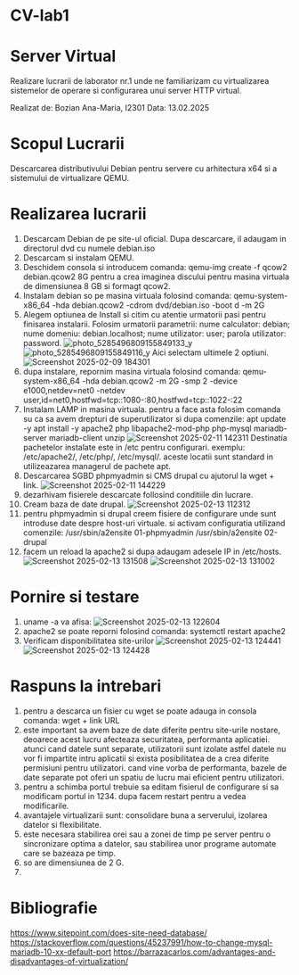 # CV-lab1
# Server Virtual
Realizare lucrarii de laborator nr.1 unde ne familiarizam cu virtualizarea sistemelor de operare si configurarea unui server HTTP virtual.

Realizat de: Bozian Ana-Maria, I2301 
Data: 13.02.2025

# Scopul Lucrarii
Descarcarea distributivului Debian pentru servere cu arhitectura x64 si a sistemului de virtualizare QEMU.

# Realizarea lucrarii
1. Descarcam Debian de pe site-ul oficial. Dupa descarcare, il adaugam in directorul dvd cu numele debian.iso
2. Descarcam si instalam QEMU.
3. Deschidem consola si introducem comanda: qemu-img create -f qcow2 debian.qcow2 8G pentru a crea imaginea discului pentru masina virtuala de dimensiunea 8 GB si formagt qcow2.
4. Instalam debian so pe masina virtuala folosind comanda: qemu-system-x86_64 -hda debian.qcow2 -cdrom dvd/debian.iso -boot d -m 2G
5. Alegem optiunea de Install si citim cu atentie urmatorii pasi pentru finisarea instalarii. Folosim urmatorii parametrii:
nume calculator: debian;
nume domeniu: debian.localhost;
nume utilizator: user;
parola utilizator: password.
![photo_5285496809155849133_y](https://github.com/user-attachments/assets/eb885f58-3569-4e43-b059-338e2b9eecb4)
![photo_5285496809155849116_y](https://github.com/user-attachments/assets/a8ade105-5077-4db9-8698-a60ce9db0779)
Aici selectam ultimele 2 optiuni.
![Screenshot 2025-02-09 184301](https://github.com/user-attachments/assets/f08629d7-780f-49aa-9dd7-e66cdddcbb3a)
7. dupa instalare, repornim masina virtuala folosind comanda:
qemu-system-x86_64 -hda debian.qcow2 -m 2G -smp 2 -device e1000,netdev=net0 -netdev user,id=net0,hostfwd=tcp::1080-:80,hostfwd=tcp::1022-:22
8. Instalam LAMP in masina virtuala. pentru a face asta folosim comanda su ca sa avem drepturi de superutilizator si dupa comenzile:
apt update -y
apt install -y apache2 php libapache2-mod-php php-mysql mariadb-server mariadb-client unzip
![Screenshot 2025-02-11 142311](https://github.com/user-attachments/assets/55f2c9d7-c635-4cbd-afbd-b54012f9a2b7)
Destinatia pachetelor instalate este in /etc pentru configurari. exemplu: /etc/apache2/, /etc/php/, /etc/mysql/. aceste locatii sunt standard in utilizeazarea managerul de pachete apt.
9. Descarcarea SGBD phpmyadmin si CMS drupal cu ajutorul la wget + link.
![Screenshot 2025-02-11 144229](https://github.com/user-attachments/assets/0e9589bf-a26b-47f3-a0b0-93824939d186)
10. dezarhivam fisierele descarcate follosind conditiile din lucrare.
11. Cream baza de date drupal. ![Screenshot 2025-02-13 112312](https://github.com/user-attachments/assets/e8e0a1ed-214b-4b69-8ca8-6f1df16b62d5)
12. pentru phpmyadmin si drupal creem fisiere de configurare unde sunt introduse date despre host-uri virtuale. si activam configuratia utilizand comenzile:
/usr/sbin/a2ensite 01-phpmyadmin
/usr/sbin/a2ensite 02-drupal
13. facem un reload la apache2 si dupa adaugam adesele IP in /etc/hosts.
![Screenshot 2025-02-13 131508](https://github.com/user-attachments/assets/4b86e601-ac84-401a-a3a7-99b111fc10d3)
![Screenshot 2025-02-13 131002](https://github.com/user-attachments/assets/796fb202-0f56-419e-aac4-c0766aabb6c8)

# Pornire si testare
1. uname -a va afisa:
![Screenshot 2025-02-13 122604](https://github.com/user-attachments/assets/cc266809-96ad-4936-a1e0-357ee1b8d314)
2. apache2 se poate reporni folosind comanda: systemctl restart apache2
3. Verificam disponibilitatea site-urilor ![Screenshot 2025-02-13 124441](https://github.com/user-attachments/assets/21b29924-efbd-4a23-b10b-2c36f35f1965)
![Screenshot 2025-02-13 124428](https://github.com/user-attachments/assets/2396ad19-6029-4138-b6ca-9b7fc2afa3a4)

# Raspuns la intrebari
1. pentru a descarca un fisier cu wget se poate adauga in consola comanda: wget + link URL
2. este important sa avem baze de date diferite pentru site-urile nostare, deoarece acest lucru afecteaza securitatea, performanta aplicatiei. atunci cand datele sunt separate, utilizatorii sunt izolate astfel datele nu vor fi impartite intru aplicatii si exista posibilitatea de a crea diferite permisiuni pentru utilizatori. cand vine vorba de performanta, bazele de date separate pot oferi un spatiu de lucru mai eficient pentru utilizatori.
3. pentru a schimba portul trebuie sa editam fisierul de configurare si sa modificam portul in 1234. dupa facem restart pentru a vedea modificarile.
4. avantajele virtualizarii sunt: consolidare buna a serverului, izolarea datelor si flexibilitate.
5. este necesara stabilirea orei sau a zonei de timp pe server pentru o sincronizare optima a datelor, sau stabilirea unor programe automate care se bazeaza pe timp.
6. so are dimensiunea de 2 G.
7. 

# Bibliografie
https://www.sitepoint.com/does-site-need-database/
https://stackoverflow.com/questions/45237991/how-to-change-mysql-mariadb-10-xx-default-port
https://barrazacarlos.com/advantages-and-disadvantages-of-virtualization/
